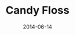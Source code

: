 ---
weight: 6
images:
- /images/IMG_5807.png
title: Candy Floss 
date: 2014-06-14
hideExif: false
tags:
- haveaseat
- archive # all posts
- nature
- travel
---